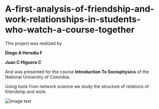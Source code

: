 # A-first-analysis-of-friendship-and-work-relationships-in-students-who-watch-a-course-together

This project was realized by 

**Diego A Heredia F**

**Juan C Higuera C**

And was presented for the course **Introduction To Sociophysics** of the National University of Colombia.

Using tools from network science we study the structure of relations of friendship and work.

![Image text]([https://github.com/zzuljs/CppLearning/blob/master/CppLearning/raw/master/Itachi.jpg](https://github.com/JuanHigueraC/A-first-analysis-of-friendship-and-work-relationships-in-students-who-watch-a-course-together/blob/main/redes%20amigos.PNG))
